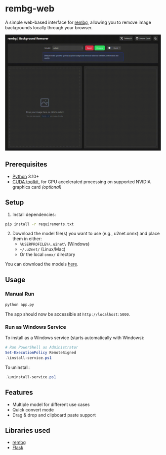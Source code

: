 # rembg-web

A simple web-based interface for [rembg](https://github.com/danielgatis/rembg), allowing you to remove image backgrounds locally through your browser.

![Video demo](assets/demo.gif)

## Prerequisites

- [Python](https://www.python.org/) 3.10+
- [CUDA toolkit](https://developer.nvidia.com/cuda-downloads), for GPU accelerated processing on supported NVIDIA graphics card *(optional)*

## Setup

1. Install dependencies:
```bash
pip install -r requirements.txt
```

2. Download the model file(s) you want to use (e.g., u2net.onnx) and place them in either:
   - `%USERPROFILE%\.u2net\` (Windows)
   - `~/.u2net/` (Linux/Mac)
   - Or the local `onnx/` directory

You can download the models [here](https://github.com/danielgatis/rembg?tab=readme-ov-file#models).

## Usage

### Manual Run
```bash
python app.py
```
The app should now be accessible at `http://localhost:5000`.

### Run as Windows Service

To install as a Windows service (starts automatically with Windows):
```powershell
# Run PowerShell as Administrator
Set-ExecutionPolicy RemoteSigned
.\install-service.ps1
```

To uninstall:
```powershell
.\uninstall-service.ps1
```

## Features

- Multiple model for different use cases
- Quick convert mode
- Drag & drop and clipboard paste support

## Libraries used
- [rembg](https://github.com/danielgatis/rembg)
- [Flask](https://github.com/pallets/flask)